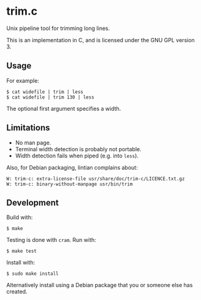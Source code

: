 
trim.c
======

Unix pipeline tool for trimming long lines.

This is an implementation in C, and is licensed under
the GNU GPL version 3.


Usage
-----

For example:

    $ cat widefile | trim | less
    $ cat widefile | trim 130 | less

The optional first argument specifies a width.


Limitations
-----------

* No man page.
* Terminal width detection is probably not portable.
* Width detection fails when piped (e.g. into `less`).

Also, for Debian packaging, lintian complains about:

    W: trim-c: extra-license-file usr/share/doc/trim-c/LICENCE.txt.gz
    W: trim-c: binary-without-manpage usr/bin/trim


Development
-----------

Build with:

    $ make

Testing is done with `cram`.  Run with:

    $ make test

Install with:

    $ sudo make install

Alternatively install using a Debian package that you or someone
else has created.


